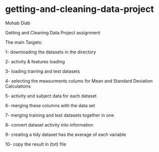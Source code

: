 # getting-and-cleaning-data-project

 Mohab Diab

 
Getting and Cleaning Data Project assignment

The main Targets:

1- downloading the datasets in the directory

2- activity & features loading

3- loading training and test datasets

4- selecting the measurments colums for Mean and Standard Deviation Calculations

5- activity and subject data for each dataset 

6- merging these columns with the data set 

7- merging training and test datasets together in one

8- convert dataset activity into information

9- creating a tidy dataset has the average of each variable

10- copy the result in (txt) file 

